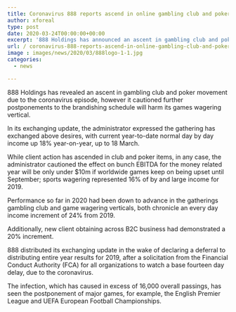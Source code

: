 ```yaml
---
title: Coronavirus 888 reports ascend in online gambling club and poker sports wagering fall
author: xforeal 
type: post
date: 2020-03-24T00:00:00+00:00
excerpt: '888 Holdings has announced an ascent in gambling club and poker movement due to the coronavirus episode, however it cautioned further postponements to the wearing schedule will harm its games wagering vertical '
url: / coronavirus-888-reports-ascend-in-online-gambling-club-and-poker-sports-wagering-fall/
image : images/news/2020/03/888logo-1-1.jpg
categories:
  - news

---
```

888 Holdings has revealed an ascent in gambling club and poker movement due to the coronavirus episode, however it cautioned further postponements to the brandishing schedule will harm its games wagering vertical. 

In its exchanging update, the administrator expressed the gathering has exchanged above desires, with current year-to-date normal day by day income up 18&percnt; year-on-year, up to 18 March. 

While client action has ascended in club and poker items, in any case, the administrator cautioned the effect on bunch EBITDA for the money related year will be only under $10m if worldwide games keep on being upset until September; sports wagering represented 16&percnt; of by and large income for 2019. 

Performance so far in 2020 had been down to advance in the gatherings gambling club and game wagering verticals, both chronicle an every day income increment of 24&percnt; from 2019. 

Additionally, new client obtaining across B2C business had demonstrated a 20&percnt; increment. 

888 distributed its exchanging update in the wake of declaring a deferral to distributing entire year results for 2019, after a solicitation from the Financial Conduct Authority (FCA) for all organizations to watch a base fourteen day delay, due to the coronavirus. 

The infection, which has caused in excess of 16,000 overall passings, has seen the postponement of major games, for example, the English Premier League and UEFA European Football Championships.
